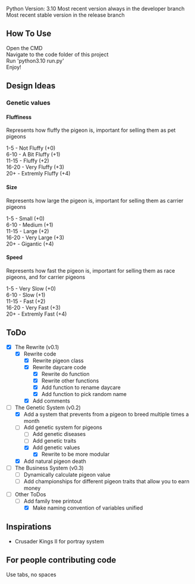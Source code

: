 Python Version: 3.10
Most recent version always in the developer branch  
Most recent stable version in the release branch

## How To Use
Open the CMD  
Navigate to the code folder of this project  
Run 'python3.10 run.py'  
Enjoy!  

## Design Ideas
### Genetic values
#### Fluffiness
Represents how fluffy the pigeon is, important for selling them as pet pigeons

1-5 - Not Fluffy (+0)  
6-10 - A Bit Fluffy (+1)  
11-15 - Fluffy (+2)  
16-20 - Very Fluffy (+3)  
20+ - Extremly Fluffy (+4)  

#### Size
Represents how large the pigeon is, important for selling them as carrier pigeons

1-5 - Small (+0)  
6-10 - Medium (+1)  
11-15 - Large (+2)  
16-20 - Very Large (+3)  
20+ - Gigantic (+4)  

#### Speed
Represents how fast the pigeon is, important for selling them as race pigeons, and for carrier pigeons

1-5 - Very Slow (+0)  
6-10 - Slow (+1)  
11-15 - Fast (+2)  
16-20 - Very Fast (+3)  
20+ - Extremly Fast (+4)  

## ToDo
- [x] The Rewrite (v0.1)
  - [x] Rewrite code
	- [x] Rewrite pigeon class
	- [x] Rewrite daycare code
	  - [x] Rewrite do function
	  - [x] Rewrite other functions
	  - [x] Add function to rename daycare
	  - [x] Add function to pick random name
	- [x] Add comments
- [ ] The Genetic System (v0.2)
  - [x] Add a system that prevents from a pigeon to breed multiple times a month
  - [ ] Add genetic system for pigeons
	- [ ] Add genetic diseases
	- [ ] Add genetic traits
	- [x] Add genetic values
	  - [x] Rewrite to be more modular
  - [x] Add natural pigeon death
- [ ] The Business System (v0.3)
  - [ ] Dynamically calculate pigeon value
  - [ ] Add championships for different pigeon traits that allow you to earn money

- [ ] Other ToDos
  - [ ] Add family tree printout
	- [x] Make naming convention of variables unified

## Inspirations
- Crusader Kings II for portray system

## For people contributing code
Use tabs, no spaces